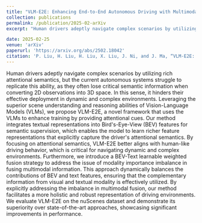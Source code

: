 ```yaml
---
title: "VLM-E2E: Enhancing End-to-End Autonomous Driving with Multimodal Driver Attention Fusion"
collection: publications
permalink: /publication/2025-02-arXiv
excerpt: "Human drivers adeptly navigate complex scenarios by utilizing rich attentional semantics, but the current autonomous systems struggle to replicate this ability, as they often lose critical semantic information when converting 2D observations into 3D space. In this sense, it hinders their effective deployment in dynamic and complex environments. Leveraging the superior scene understanding and reasoning abilities of Vision-Language Models (VLMs), we propose VLM-E2E, a novel framework that uses the VLMs to enhance training by providing attentional cues. Our method integrates textual representations into Bird's-Eye-View (BEV) features for semantic supervision, which enables the model to learn richer feature representations that explicitly capture the driver's attentional semantics. By focusing on attentional semantics, VLM-E2E better aligns with human-like driving behavior, which is critical for navigating dynamic and complex environments. Furthermore, we introduce a BEV-Text learnable weighted fusion strategy to address the issue of modality importance imbalance in fusing multimodal information. This approach dynamically balances the contributions of BEV and text features, ensuring that the complementary information from visual and textual modality is effectively utilized. By explicitly addressing the imbalance in multimodal fusion, our method facilitates a more holistic and robust representation of driving environments. We evaluate VLM-E2E on the nuScenes dataset and demonstrate its superiority over state-of-the-art approaches, showcasing significant improvements in performance."

date: 2025-02-25
venue: 'arXiv'
paperurl: 'https://arxiv.org/abs/2502.18042'
citation: 'P. Liu, H. Liu, H. Liu, X. Liu, J. Ni, and J. Ma, “VLM-E2E: Enhancing End-to-End Autonomous Driving with Multimodal Driver Attention Fusion,” arXiv preprint arXiv:2502.18042, 2025.'
---
```


Human drivers adeptly navigate complex scenarios by utilizing rich attentional semantics, but the current autonomous systems struggle to replicate this ability, as they often lose critical semantic information when converting 2D observations into 3D space. In this sense, it hinders their effective deployment in dynamic and complex environments. Leveraging the superior scene understanding and reasoning abilities of Vision-Language Models (VLMs), we propose VLM-E2E, a novel framework that uses the VLMs to enhance training by providing attentional cues. Our method integrates textual representations into Bird's-Eye-View (BEV) features for semantic supervision, which enables the model to learn richer feature representations that explicitly capture the driver's attentional semantics. By focusing on attentional semantics, VLM-E2E better aligns with human-like driving behavior, which is critical for navigating dynamic and complex environments. Furthermore, we introduce a BEV-Text learnable weighted fusion strategy to address the issue of modality importance imbalance in fusing multimodal information. This approach dynamically balances the contributions of BEV and text features, ensuring that the complementary information from visual and textual modality is effectively utilized. By explicitly addressing the imbalance in multimodal fusion, our method facilitates a more holistic and robust representation of driving environments. We evaluate VLM-E2E on the nuScenes dataset and demonstrate its superiority over state-of-the-art approaches, showcasing significant improvements in performance.